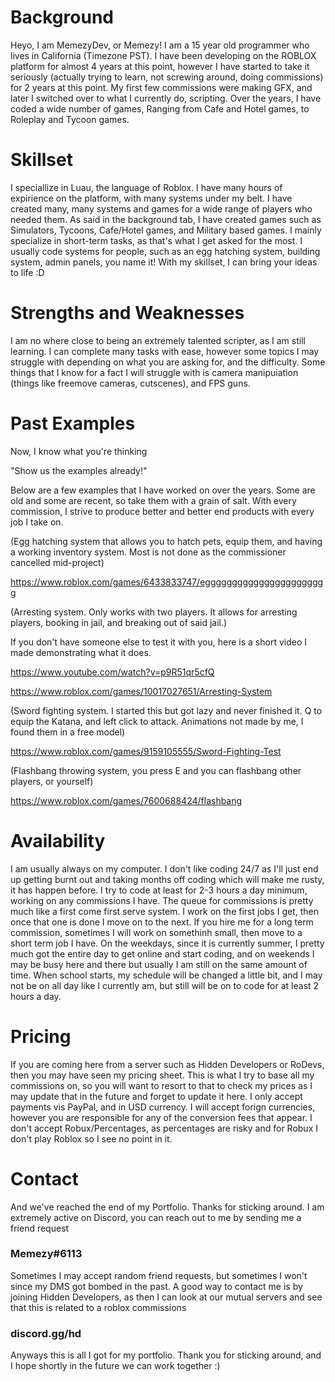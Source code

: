 # Background

Heyo, I am MemezyDev, or Memezy! I am a 15 year old programmer who lives in California (Timezone PST). I have been developing on the ROBLOX platform for almost 4 years at this point, however I have started to take it seriously (actually trying to learn, not screwing around, doing commissions) for 2 years at this point. My first few commissions were making GFX, and later I switched over to what I currently do, scripting. Over the years, I have coded a wide number of games, Ranging from Cafe and Hotel games, to Roleplay and Tycoon games.

# Skillset

I speciallize in Luau, the language of Roblox. I have many hours of expirience on the platform, with many systems under my belt. I have created many, many systems and games for a wide range of players who needed them. As said in the background tab, I have created games such as Simulators, Tycoons, Cafe/Hotel games, and Military based games. I mainly specialize in short-term tasks, as that's what I get asked for the most. I usually code systems for people, such as an egg hatching system, building system, admin panels, you name it! With my skillset, I can bring your ideas to life :D

# Strengths and Weaknesses

I am no where close to being an extremely talented scripter, as I am still learning. I can complete many tasks with ease, however some topics I may struggle with depending on what you are asking for, and the difficulty. Some things that I know for a fact I will struggle with is camera manipuiation (things like freemove cameras, cutscenes), and FPS guns. 

# Past Examples

Now, I know what you're thinking

"Show us the examples already!"

Below are a few examples that I have worked on over the years. Some are old and some are recent, so take them with a grain of salt. With every commission, I strive to produce better and better end products with every job I take on.

(Egg hatching system that allows you to hatch pets, equip them, and having a working inventory system. Most is not done as the commissioner cancelled mid-project)

https://www.roblox.com/games/6433833747/eggggggggggggggggggggggg


(Arresting system. Only works with two players. It allows for arresting players, booking in jail, and breaking out of said jail.)

If you don't have someone else to test it with you, here is a short video I made demonstrating what it does. 

https://www.youtube.com/watch?v=p9R51qr5cfQ

https://www.roblox.com/games/10017027651/Arresting-System

(Sword fighting system. I started this but got lazy and never finished it. Q to equip the Katana, and left click to attack. Animations not made by me, I found them in a free model)

https://www.roblox.com/games/9159105555/Sword-Fighting-Test

(Flashbang throwing system, you press E and you can flashbang other players, or yourself) 

https://www.roblox.com/games/7600688424/flashbang

# Availability

I am usually always on my computer. I don't like coding 24/7 as I'll just end up getting burnt out and taking months off coding which will make me rusty, it has happen before. I try to code at least for 2-3 hours a day minimum, working on any commissions I have. The queue for commissions is pretty much like a first come first serve system. I work on the first jobs I get, then once that one is done I move on to the next. If you hire me for a long term commission, sometimes I will work on somethinh small, then move to a short term job I have. On the weekdays, since it is currently summer, I pretty much got the entire day to get online and start coding, and on weekends I may be busy here and there but usually I am still on the same amount of time. When school starts, my schedule will be changed a little bit, and I may not be on all day like I currently am, but still will be on to code for at least 2 hours a day.

# Pricing

If you are coming here from a server such as Hidden Developers or RoDevs, then you may have seen my pricing sheet. This is what I try to base all my commissions on, so you will want to resort to that to check my prices as I may update that in the future and forget to update it here. I only accept payments vis PayPal, and in USD currency. I will accept forign currencies, however you are responsible for any of the conversion fees that appear. I don't accept Robux/Percentages, as percentages are risky and for Robux I don't play Roblox so I see no point in it. 

# Contact

And we've reached the end of my Portfolio. Thanks for sticking around. I am extremely active on Discord, you can reach out to me by sending me a friend request 

### Memezy#6113

Sometimes I may accept random friend requests, but sometimes I won't since my DMS got bombed in the past. A good way to contact me is by joining Hidden Developers, as then I can look at our mutual servers and see that this is related to a roblox commissions

### discord.gg/hd

Anyways this is all I got for my portfolio. Thank you for sticking around, and I hope shortly in the future we can work together :)
